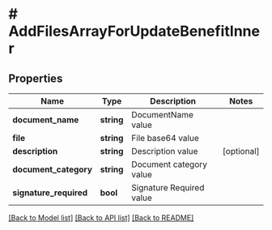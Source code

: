 # # AddFilesArrayForUpdateBenefitInner

## Properties

Name | Type | Description | Notes
------------ | ------------- | ------------- | -------------
**document_name** | **string** | DocumentName value |
**file** | **string** | File base64 value |
**description** | **string** | Description value | [optional]
**document_category** | **string** | Document category value |
**signature_required** | **bool** | Signature Required value |

[[Back to Model list]](../../README.md#models) [[Back to API list]](../../README.md#endpoints) [[Back to README]](../../README.md)
